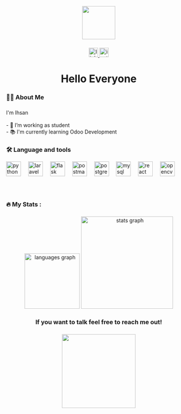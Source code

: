 <div align="center">
  <img height="90" src="https://media1.tenor.com/m/op7B27FNAqsAAAAd/vueroeruko-made-in-abyss.gif"  />
</div>

###

<div align="center">
  <a href="https://www.linkedin.com/public-profile/settings?lipi=urn%3Ali%3Apage%3Ad_flagship3_profile_self_edit_contact-info%3BJBaUFyt9SHeDY4Ar4nOvhw%3D%3D" target="_blank">
    <img src="https://img.shields.io/static/v1?message=LinkedIn&logo=linkedin&label=&color=0077B5&logoColor=white&labelColor=&style=for-the-badge" height="25" alt="linkedin logo"  />
  </a>
  <a href="https://www.instagram.com/ihwr08/" target="_blank">
    <img src="https://img.shields.io/static/v1?message=Instagram&logo=instagram&label=&color=E4405F&logoColor=white&labelColor=&style=for-the-badge" height="25" alt="instagram logo"  />
  </a>
</div>

###

<h1 align="center">Hello Everyone</h1>

###

<h3 align="left">👩‍💻  About Me</h3>

###

<p align="left">I'm Ihsan<br><br>- 🔭 I’m working as student<br>- 📚 I'm currently learning Odoo Development</p>

###

<h3 align="left">🛠 Language and tools</h3>

<div align="left">
  <img src="https://cdn.jsdelivr.net/gh/devicons/devicon/icons/python/python-original.svg" style="height: 40px; width: 40px;" alt="python logo" />
  <img width="12" />
  <img src="https://cdn.jsdelivr.net/gh/devicons/devicon/icons/laravel/laravel-original.svg" style="height: 40px; width: 40px;" alt="laravel logo" />
  <img width="12" />
  <img src="https://cdn.jsdelivr.net/gh/devicons/devicon/icons/flask/flask-original.svg" style="height: 40px; width: 40px;" alt="flask logo" />
  <img width="12" />
  <img src="https://skillicons.dev/icons?i=postman" style="height: 40px; width: 40px;" alt="postman logo" />
  <img width="12" />
  <img src="https://cdn.jsdelivr.net/gh/devicons/devicon/icons/postgresql/postgresql-original.svg" style="height: 40px; width: 40px;" alt="postgresql logo" />
  <img width="12" />
  <img src="https://cdn.jsdelivr.net/gh/devicons/devicon/icons/mysql/mysql-original.svg" style="height: 40px; width: 40px;" alt="mysql logo" />
  <img width="12" />
  <img src="https://cdn.simpleicons.org/react/61DAFB" style="height: 40px; width: 40px;" alt="react logo" />
  <img width="12" />
  <img src="https://cdn.jsdelivr.net/gh/devicons/devicon/icons/opencv/opencv-original.svg" style="height: 40px; width: 40px;" alt="opencv logo" />
</div>

###

<br clear="both">

###

<h3 align="left">🔥   My Stats :</h3>

###

<div align="center">
  <img src="https://github-readme-stats.vercel.app/api/top-langs?username=IHsanwar&locale=en&hide_title=false&layout=compact&card_width=320&langs_count=5&theme=merko&hide_border=false&order=2" height="150" alt="languages graph"  />
  <img src="https://github-readme-stats.vercel.app/api?username=IHsanwar&hide_title=false&hide_rank=false&show_icons=true&include_all_commits=true&count_private=true&disable_animations=false&theme=merko&locale=en&hide_border=false&order=1" height="250" alt="stats graph"  />
</div>

###

<h3 align="center">If you want to talk feel free to reach me out!</h3>

###

<div align="center">
  <img height="200" src="https://media1.tenor.com/m/E4jTG5NsINYAAAAd/yunli-hsr.gif"  />
</div>

###
